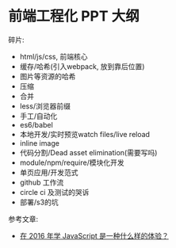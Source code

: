 # 前端工程化 PPT 大纲

碎片:
- html/js/css, 前端核心
- 缓存/哈希(引入webpack, 放到靠后位置)
- 图片等资源的哈希
- 压缩
- 合并
- less/浏览器前缀
- 手工/自动化
- es6/babel
- 本地开发/实时预览watch files/live reload
- inline image
- 代码分割/Dead asset elimination(需要写吗)
- module/npm/require/模块化开发
- 单页应用/开发范式
- github 工作流
- circle ci 及测试的哭诉
- 部署/s3的坑

参考文章:
- [在 2016 年学 JavaScript 是一种什么样的体验？](https://zhuanlan.zhihu.com/p/22782487)
